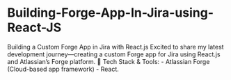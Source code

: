 # Building-Forge-App-In-Jira-using-React-JS
Building a Custom Forge App in Jira with React.js Excited to share my latest development journey—creating a custom Forge app for Jira using React.js and Atlassian’s Forge platform. 🔧 Tech Stack &amp; Tools: - Atlassian Forge (Cloud-based app framework) - React.
